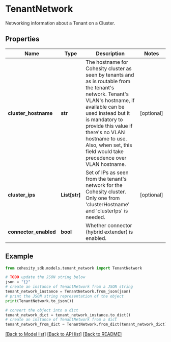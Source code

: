 # TenantNetwork

Networking information about a Tenant on a Cluster.

## Properties

Name | Type | Description | Notes
------------ | ------------- | ------------- | -------------
**cluster_hostname** | **str** | The hostname for Cohesity cluster as seen by tenants and as is routable from the tenant&#39;s network. Tenant&#39;s VLAN&#39;s hostname, if available can be used instead but it is mandatory to provide this value if there&#39;s no VLAN hostname to use. Also, when set, this field would take precedence over VLAN hostname. | [optional] 
**cluster_ips** | **List[str]** | Set of IPs as seen from the tenant&#39;s network for the Cohesity cluster. Only one from &#39;clusterHostname&#39; and &#39;clusterIps&#39; is needed. | [optional] 
**connector_enabled** | **bool** | Whether connector (hybrid extender) is enabled. | 

## Example

```python
from cohesity_sdk.models.tenant_network import TenantNetwork

# TODO update the JSON string below
json = "{}"
# create an instance of TenantNetwork from a JSON string
tenant_network_instance = TenantNetwork.from_json(json)
# print the JSON string representation of the object
print(TenantNetwork.to_json())

# convert the object into a dict
tenant_network_dict = tenant_network_instance.to_dict()
# create an instance of TenantNetwork from a dict
tenant_network_from_dict = TenantNetwork.from_dict(tenant_network_dict)
```
[[Back to Model list]](../README.md#documentation-for-models) [[Back to API list]](../README.md#documentation-for-api-endpoints) [[Back to README]](../README.md)


